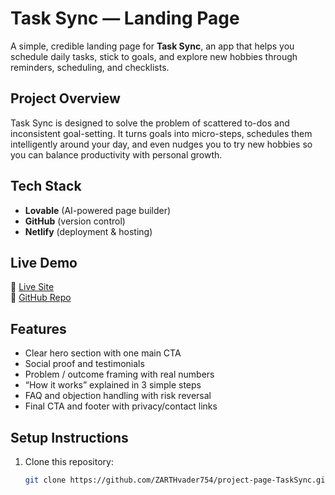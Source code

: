 # Task Sync — Landing Page

A simple, credible landing page for **Task Sync**, an app that helps you schedule daily tasks, stick to goals, and explore new hobbies through reminders, scheduling, and checklists.  

## Project Overview
Task Sync is designed to solve the problem of scattered to-dos and inconsistent goal-setting. It turns goals into micro-steps, schedules them intelligently around your day, and even nudges you to try new hobbies so you can balance productivity with personal growth.  

## Tech Stack
- **Lovable** (AI-powered page builder)  
- **GitHub** (version control)  
- **Netlify** (deployment & hosting)  

## Live Demo
🔗 [Live Site](https://<your-netlify-subdomain>.netlify.app)  
🔗 [GitHub Repo](https://github.com/ZARTHvader754/project-page-TaskSync)  

## Features
- Clear hero section with one main CTA  
- Social proof and testimonials  
- Problem / outcome framing with real numbers  
- “How it works” explained in 3 simple steps  
- FAQ and objection handling with risk reversal  
- Final CTA and footer with privacy/contact links  

## Setup Instructions
1. Clone this repository:
   ```bash
   git clone https://github.com/ZARTHvader754/project-page-TaskSync.git



